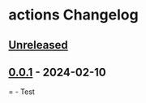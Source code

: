 <!-- Keep a Changelog guide -> https://keepachangelog.com -->

# actions Changelog

## [Unreleased]

## [0.0.1] - 2024-02-10

= - Test

[Unreleased]: https://github.com/Lohni/actions/compare/v0.0.1...HEAD
[0.0.1]: https://github.com/Lohni/actions/commits/v0.0.1
